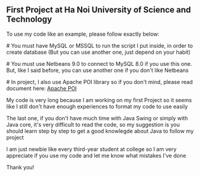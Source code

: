 <h2> First Project at Ha Noi University of Science and Technology </h2> 

<p> To use my code like an example, please follow exactly below: </p>
<p> # You must have MySQL or MSSQL to run the script I put inside, in order to create database </p1>
(But you can use another one, just depend on your habit)
<p> # You must use Netbeans 9.0 to connect to MySQL 8.0 if you use this one. But, like I said before, you can use another one if you don't like Netbeans </p> 

<p> # In project, I also use Apache POI library so if you don't mind, please read document here: <a href="https://poi.apache.org"> Apache POI </a> </p>  

My code is very long because I am working on my first Project so it seems like I still don't have enough experiences to format my code 
to use easily

The last one, if you don't have much time with Java Swing or simply with Java core, it's very difficult to read the code, so my suggestion is you should learn step by step to get a good knowlegde about Java to follow my project

I am just newbie like every third-year student at college so I am very appreciate if you use my code and let me know what mistakes I've done

Thank you!
